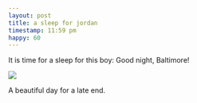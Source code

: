 ```yaml
---
layout: post
title: a sleep for jordan
timestamp: 11:59 pm
happy: 60
---
```


It is time for a sleep for this boy: Good night, Baltimore!

![](http://blog.jordan.matelsky.com/photo-journal/images/IMG_0001-EFFECTS.jpg)

A beautiful day for a late end.
